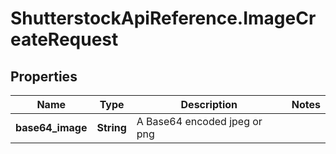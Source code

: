 # ShutterstockApiReference.ImageCreateRequest

## Properties
Name | Type | Description | Notes
------------ | ------------- | ------------- | -------------
**base64_image** | **String** | A Base64 encoded jpeg or png | 


